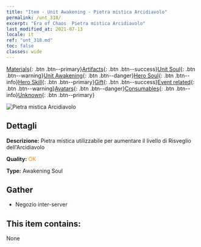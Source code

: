 ```yaml
---
title: "Item - Unit Awakening - Pietra mistica Arcidiavolo"
permalink: /unt_318/
excerpt: "Era of Chaos  Pietra mistica Arcidiavolo"
last_modified_at: 2021-07-13
locale: it
ref: "unt_318.md"
toc: false
classes: wide
---
```

 [Materials](/ItemsIT/){: .btn .btn--primary}[Artifacts](/ItemsIT/Artifacts/){: .btn .btn--success}[Unit Soul](/ItemsIT/UnitSoul/){: .btn .btn--warning}[Unit Awakening](/ItemsIT/UnitAwakening/){: .btn .btn--danger}[Hero Soul](/ItemsIT/HeroSoul/){: .btn .btn--info}[Hero Skill](/ItemsIT/HeroSkill/){: .btn .btn--primary}[Gift](/ItemsIT/Gift/){: .btn .btn--success}[Event related](/ItemsIT/Events/){: .btn .btn--warning}[Avatars](/ItemsIT/Avatars/){: .btn .btn--danger}[Consumables](/ItemsIT/Consumables/){: .btn .btn--info}[Unknown](/ItemsIT/Unknown/){: .btn .btn--primary}

 ![Pietra mistica Arcidiavolo](/images/u/tia_daemo.jpg)

## Dettagli
 **Descrizione:** Pietra mistica utilizzabile per aumentare il livello di Risveglio dell'Arcidiavolo

 **Quality:** <span style="color: #FF8C00">OK</span>

 **Type:** Awakening Soul

## Gather

*    Negozio inter-server 

## This item contains:

  None

